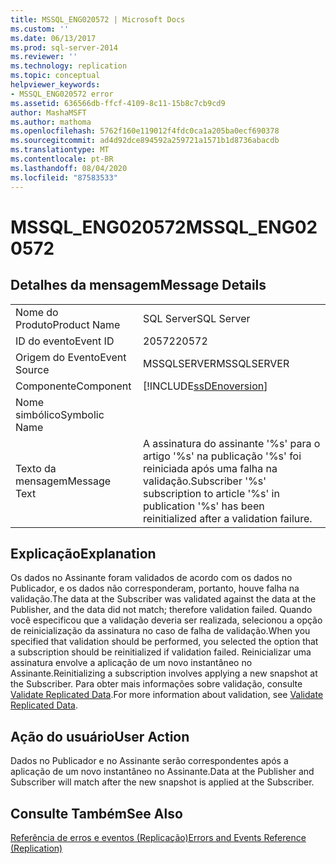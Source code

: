 ```yaml
---
title: MSSQL_ENG020572 | Microsoft Docs
ms.custom: ''
ms.date: 06/13/2017
ms.prod: sql-server-2014
ms.reviewer: ''
ms.technology: replication
ms.topic: conceptual
helpviewer_keywords:
- MSSQL_ENG020572 error
ms.assetid: 636566db-ffcf-4109-8c11-15b8c7cb9cd9
author: MashaMSFT
ms.author: mathoma
ms.openlocfilehash: 5762f160e119012f4fdc0ca1a205ba0ecf690378
ms.sourcegitcommit: ad4d92dce894592a259721a1571b1d8736abacdb
ms.translationtype: MT
ms.contentlocale: pt-BR
ms.lasthandoff: 08/04/2020
ms.locfileid: "87583533"
---
```

# <a name="mssql_eng020572"></a><span data-ttu-id="1979a-102">MSSQL_ENG020572</span><span class="sxs-lookup"><span data-stu-id="1979a-102">MSSQL_ENG020572</span></span>
    
## <a name="message-details"></a><span data-ttu-id="1979a-103">Detalhes da mensagem</span><span class="sxs-lookup"><span data-stu-id="1979a-103">Message Details</span></span>  
  
|||  
|-|-|  
|<span data-ttu-id="1979a-104">Nome do Produto</span><span class="sxs-lookup"><span data-stu-id="1979a-104">Product Name</span></span>|<span data-ttu-id="1979a-105">SQL Server</span><span class="sxs-lookup"><span data-stu-id="1979a-105">SQL Server</span></span>|  
|<span data-ttu-id="1979a-106">ID do evento</span><span class="sxs-lookup"><span data-stu-id="1979a-106">Event ID</span></span>|<span data-ttu-id="1979a-107">20572</span><span class="sxs-lookup"><span data-stu-id="1979a-107">20572</span></span>|  
|<span data-ttu-id="1979a-108">Origem do Evento</span><span class="sxs-lookup"><span data-stu-id="1979a-108">Event Source</span></span>|<span data-ttu-id="1979a-109">MSSQLSERVER</span><span class="sxs-lookup"><span data-stu-id="1979a-109">MSSQLSERVER</span></span>|  
|<span data-ttu-id="1979a-110">Componente</span><span class="sxs-lookup"><span data-stu-id="1979a-110">Component</span></span>|[!INCLUDE[ssDEnoversion](../../includes/ssdenoversion-md.md)]|  
|<span data-ttu-id="1979a-111">Nome simbólico</span><span class="sxs-lookup"><span data-stu-id="1979a-111">Symbolic Name</span></span>||  
|<span data-ttu-id="1979a-112">Texto da mensagem</span><span class="sxs-lookup"><span data-stu-id="1979a-112">Message Text</span></span>|<span data-ttu-id="1979a-113">A assinatura do assinante '%s' para o artigo '%s' na publicação '%s' foi reiniciada após uma falha na validação.</span><span class="sxs-lookup"><span data-stu-id="1979a-113">Subscriber '%s' subscription to article '%s' in publication '%s' has been reinitialized after a validation failure.</span></span>|  
  
## <a name="explanation"></a><span data-ttu-id="1979a-114">Explicação</span><span class="sxs-lookup"><span data-stu-id="1979a-114">Explanation</span></span>  
 <span data-ttu-id="1979a-115">Os dados no Assinante foram validados de acordo com os dados no Publicador, e os dados não corresponderam, portanto, houve falha na validação.</span><span class="sxs-lookup"><span data-stu-id="1979a-115">The data at the Subscriber was validated against the data at the Publisher, and the data did not match; therefore validation failed.</span></span> <span data-ttu-id="1979a-116">Quando você especificou que a validação deveria ser realizada, selecionou a opção de reinicialização da assinatura no caso de falha de validação.</span><span class="sxs-lookup"><span data-stu-id="1979a-116">When you specified that validation should be performed, you selected the option that a subscription should be reinitialized if validation failed.</span></span> <span data-ttu-id="1979a-117">Reinicializar uma assinatura envolve a aplicação de um novo instantâneo no Assinante.</span><span class="sxs-lookup"><span data-stu-id="1979a-117">Reinitializing a subscription involves applying a new snapshot at the Subscriber.</span></span> <span data-ttu-id="1979a-118">Para obter mais informações sobre validação, consulte [Validate Replicated Data](validate-data-at-the-subscriber.md).</span><span class="sxs-lookup"><span data-stu-id="1979a-118">For more information about validation, see [Validate Replicated Data](validate-data-at-the-subscriber.md).</span></span>  
  
## <a name="user-action"></a><span data-ttu-id="1979a-119">Ação do usuário</span><span class="sxs-lookup"><span data-stu-id="1979a-119">User Action</span></span>  
 <span data-ttu-id="1979a-120">Dados no Publicador e no Assinante serão correspondentes após a aplicação de um novo instantâneo no Assinante.</span><span class="sxs-lookup"><span data-stu-id="1979a-120">Data at the Publisher and Subscriber will match after the new snapshot is applied at the Subscriber.</span></span>  
  
## <a name="see-also"></a><span data-ttu-id="1979a-121">Consulte Também</span><span class="sxs-lookup"><span data-stu-id="1979a-121">See Also</span></span>  
 [<span data-ttu-id="1979a-122">Referência de erros e eventos &#40;Replicação&#41;</span><span class="sxs-lookup"><span data-stu-id="1979a-122">Errors and Events Reference &#40;Replication&#41;</span></span>](errors-and-events-reference-replication.md)  
  
  
